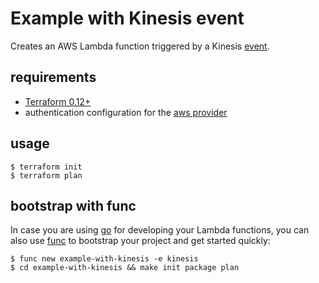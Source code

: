 # Example with Kinesis event

Creates an AWS Lambda function triggered by a Kinesis [event](https://docs.aws.amazon.com/lambda/latest/dg/with-kinesis.html).

## requirements

- [Terraform 0.12+](https://www.terraform.io/)
- authentication configuration for the [aws provider](https://www.terraform.io/docs/providers/aws/)

## usage

```
$ terraform init
$ terraform plan
```

## bootstrap with func

In case you are using [go](https://golang.org/) for developing your Lambda functions, you can also use [func](https://github.com/moritzzimmer/func) to bootstrap your project and get started quickly:

```
$ func new example-with-kinesis -e kinesis
$ cd example-with-kinesis && make init package plan
```
